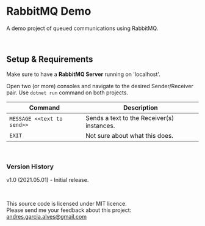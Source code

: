 # RabbitMQ Demo

A demo project of queued communications using RabbitMQ.

&nbsp;

## Setup & Requirements

Make sure to have a __RabbitMQ Server__ running on 'localhost'.

Open two (or more) consoles and navigate to the desired Sender/Receiver pair. Use  `dotnet run` command on both projects.

| Command                    | Description                                |
|----------------------------|--------------------------------------------|
| `MESSAGE <<text to send>>` | Sends a text to the Receiver(s) instances. |
| `EXIT`                     | Not sure about what this does.             |

&nbsp;

### Version History

v1.0 (2021.05.01) - Initial release.  

&nbsp;

This source code is licensed under MIT licence.  
Please send me your feedback about this project: andres.garcia.alves@gmail.com
